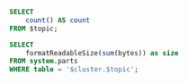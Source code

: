 ```sql records_count
SELECT
    count() AS count
FROM $topic;
```

```sql table_size
SELECT
    formatReadableSize(sum(bytes)) as size
FROM system.parts
WHERE table = '$cluster.$topic';
```


<Flex>
    <Statistic
        data={records_count}
        title='Total records count'
        value=count
    >
    </Statistic>
    <Statistic
        data={table_size}
        title='Table size'
        value=size
    >
    </Statistic>
</Flex>
